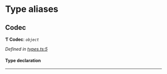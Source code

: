 

# Type aliases

<a id="codec"></a>

##  Codec

**Ƭ Codec**: *`object`*

*Defined in [types.ts:5](https://github.com/polkadot-js/common/blob/cab0713/packages/trie-codec/src/types.ts#L5)*

#### Type declaration

___

